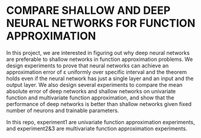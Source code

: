 # COMPARE SHALLOW AND DEEP NEURAL NETWORKS FOR FUNCTION APPROXIMATION
In this project, we are interested in figuring out why
deep neural networks are preferable to shallow networks in function approximation
problems. We design experiments to prove that neural networks can achieve an approximation error
of ε uniformly over specific interval and the theorem holds even if the neural network has just a
single layer and an input and the output layer. We also design several experiments to compare the mean absolute error of deep networks and shallow
networks on univariate function and multivariate function approximation, and show that the performance of deep networks is better than shallow
networks given fixed number of neurons and trainable parameters. 

In this repo, experiment1 are univariate function approximation experiments, and experiment2&3 are multivariate function approximation experiments.

